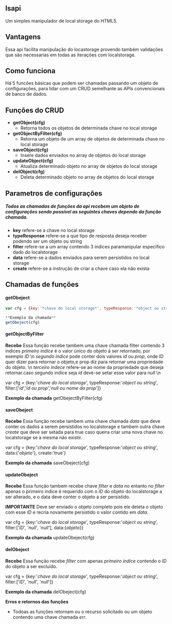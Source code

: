 ## lsapi
Um simples manipulador de local storage do HTML5.

## Vantagens
Essa api facilita manipulação do locastorage provendo também validações que são necessarias em todas as iterações com localstorage.

## Como funciona
Há 5 funcões básicas que podem ser chamadas passando um objeto de configurações,
para lidar com um CRUD semelhante as APIs convencionais de banco de dados.

## Funções do CRUD
* **getObject(cfg)**
  - Retorna todos os objetos de determinada chave no local storage
* **getObjectByFilter(cfg)**
  - Retorna um objeto de um array de objetos de determinada chave no local storage
* **saveObject(cfg)**
  - Insere dados enviados no array de objetos do local storage
* **updateObject(cfg)**
  - Atualiza determinado objeto no array de objetos do local storage
* **delObject(cfg)**
  - Deleta determinado objeto no array de objetos do local storage

## Parametros de configurações
##### Todos as chamadas de funções da api recebem um objeto de configurações sendo possível as seguintes chaves dependo da função chamada.

- **key** refere-se a chave no local storage
- **typeResponse** refere-se a que tipo de resposta deseja receber podendo ser um objeto ou string
- **filter** refere-se a um array contendo 3 indices paramanipular especifico dado do localstorage
- **data** refere-se a dados enviados para serem persistidos no local storage
- **create** refere-se a instrução de criar a chave caso ela não exista

## Chamadas de funções

#### getObeject
  ```javascript
  var cfg = {key:'*chave do local storage*', typeResponse:'*object ou string*'}

**Exemplo da chamada**
  getObeject(cfg)
```

#### getObjectByFilter
**Recebe**
  Essa função recebe tambem uma chave chamada filter contendo 3 indices
  *primeiro indice* é o valor único do objeto á ser retornado, por exemplo *ID* \n
  *segundo indice* pode conter dois valores *id* ou *prop*, onde ID quer dizer para retornar o objeto,e prop diz para retornar uma propriedade do objeto. \n
  *terceiro indece* refere-se ao nome da propriedade que deseja retornar.caso segundo indice seja *id* deve-se setar esse valor para *null* \n

  var cfg = {key:'*chave do local storage*', typeResponse:'*object ou string*', filter:['*id*','*id ou prop*','*null ou nome da prop*']}

**Exemplo da chamada**
  getObejectByFilter(cfg)

#### saveObeject
**Recebe**
  Essa função recebe tambem uma chave chamada *data* que deve conter os dados a serem persistidos no localstorage e tambem outra chave *create* que deve ser setada para true caso queira criar uma nova chave no localstorage se a mesma não existir.

  var cfg = {key:'*chave do local storage*', typeResponse:'*object ou string*', data:{'*objeto*'}, create:'true'}

**Exemplo da chamada**
  saveObeject(cfg)

#### updateObeject
**Recebe**
  Essa função tambem recebe chave *filter* e *data* no entanto no *filter* apenas o primeiro indice é requerido com o *ID* do objeto do localstorage a ser alterado, e o data deve conter o objeto a ser persistido.

  **IMPORTANTE** Deve ser enviado o objeto completo pois ele deleta o objeto com esse *ID* e recria novamente persistido o valor contido em *data*.

  var cfg = {key:'*chave do local storage*', typeResponse:'*object ou string*', filter:['*ID*', '*null*', '*null*'], data:{*objeto*}}

**Exemplo da chamada**
  updateObeject(cfg)

#### delObeject
**Recebe**
  Essa função recebe *filter* com apenas *primeiro indice* contendo o *ID* do objeto a ser excluído.

  var cfg = {key:'*chave do local storage*', typeResponse:'*object ou string*', filter:['*ID*', '*null*', '*null*']}

**Exemplo da chamada**
  delObeject(cfg)

**Erros e retornos das funções**
 - Todoas as funções retornam ou o recurso solicitado ou um objeto contendo uma chave chamada *err*.
